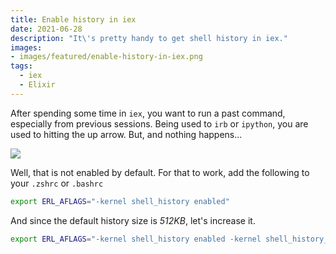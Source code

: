 ```yaml
---
title: Enable history in iex
date: 2021-06-28
description: "It\'s pretty handy to get shell history in iex."
images:
- images/featured/enable-history-in-iex.png
tags:
  - iex
  - Elixir
---
```


After spending some time in `iex`, you want to run a past command, especially from previous sessions.
Being used to `irb` or `ipython`, you are used to hitting the up arrow. But, and nothing happens...

![](https://media.giphy.com/media/oziNormWuA6JrnbzY8/giphy.gif)

Well, that is not enabled by default.
For that to work, add the following to your `.zshrc` or `.bashrc`

```sh
export ERL_AFLAGS="-kernel shell_history enabled"
```

And since the default history size is _512KB_, let's increase it.

```sh
export ERL_AFLAGS="-kernel shell_history enabled -kernel shell_history_file_bytes 1024000"
```
